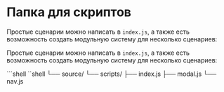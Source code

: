 # Папка для скриптов


Простые сценарии можно написать в `index.js`, а также есть возможность создать модульную систему для несколько сценариев:

Простые сценарии можно написать в `index.js`, а также есть возможность создать модульную систему для несколько сценариев:

```shell ``shell
└── source/
    └── scripts/
        ├── index.js
        ├── modal.js
        └── nav.js
```
